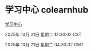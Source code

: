 # 学习中心 colearnhub
[学习中心](http://59.174.9.160:56308/colearnhub/)

2025年 10月 21日 星期二 12:30:02 CST

2025年 10月 21日 星期二 04:30:02 GMT
